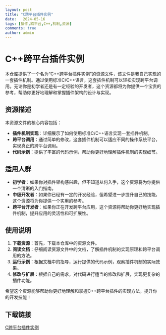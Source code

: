 ```yaml
---
layout: post
title: "C跨平台插件实例"
date:   2024-05-16
tags: [插件,跨平台,C++,机制,资源]
comments: true
author: admin
---
```

# C++跨平台插件实例

本仓库提供了一个名为“C++跨平台插件实例”的资源文件，该文件是我自己实现的一套插件机制。通过使用标准C/C++语言，这套插件机制可以轻松实现跨平台调用。无论你是初学者还是有一定经验的开发者，这个资源都将为你提供一个宝贵的参考，帮助你更好地理解和掌握插件架构的设计与实现。

## 资源描述

本资源文件的核心内容包括：

- **插件机制实现**：详细展示了如何使用标准C/C++语言实现一套插件机制。
- **跨平台调用**：通过简单的修改，这套插件机制可以适应不同的操作系统平台，实现真正的跨平台调用。
- **代码示例**：提供了丰富的代码示例，帮助你更好地理解插件机制的实现细节。

## 适用人群

- **初学者**：如果你对插件架构感兴趣，但不知道从何入手，这个资源将为你提供一个清晰的入门指南。
- **中级开发者**：如果你已经有一定的开发经验，但希望进一步提升自己的技能，这个资源将为你提供一个实用的参考。
- **跨平台开发者**：如果你正在开发跨平台应用，这个资源将帮助你更好地实现插件机制，提升应用的灵活性和可扩展性。

## 使用说明

1. **下载资源**：首先，下载本仓库中的资源文件。
2. **阅读文档**：仔细阅读资源文件中的文档，了解插件机制的实现原理和跨平台调用的方法。
3. **运行示例**：根据文档中的指导，运行提供的代码示例，观察插件机制的实际效果。
4. **修改与扩展**：根据自己的需求，对代码进行适当的修改和扩展，实现更复杂的插件功能。

希望这个资源能够帮助你更好地理解和掌握C++跨平台插件的实现方法，提升你的开发技能！

## 下载链接

[C跨平台插件实例](https://pan.quark.cn/s/a3080464f68d)